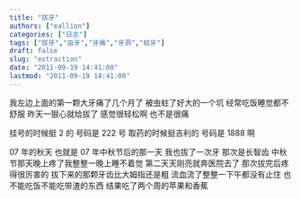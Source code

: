```yaml
---
title: "拔牙"
authors: ["eallion"]
categories: ["日志"]
tags: ["拔牙","虫牙","牙痛","牙洞","蛀牙"]
draft: false
slug: "extraction"
date: "2011-09-19 14:41:00"
lastmod: "2011-09-19 14:41:00"
---
```


我左边上面的第一颗大牙痛了几个月了
被虫蛀了好大的一个坑
经常吃饭睡觉都不舒服
昨天一狠心就给拔了
感觉很轻松啊
也不是很痛

挂号的时候挺 2 的
号码是 222 号
取药的时候挺吉利的
号码是 1888 啊

07 年的秋天
也就是 07 年中秋节后的那一天
我也拔了一次牙
那次是长智齿
中秋节那天晚上疼了我整整一晚上睡不着觉
第二天天刚亮就奔医院去了
那次拔完后疼得很厉害的
拔下来的那颗牙齿比大姆指还是粗
流血流了整整一下午都没有止住
也不能吃饭不能吃带渣的东西
结果吃了两个周的苹果和香蕉
